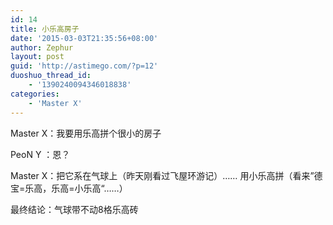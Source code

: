 ```yaml
---
id: 14
title: 小乐高房子
date: '2015-03-03T21:35:56+08:00'
author: Zephur
layout: post
guid: 'http://astimego.com/?p=12'
duoshuo_thread_id:
    - '1390240094346018838'
categories:
    - 'Master X'
---
```


Master X：我要用乐高拼个很小的房子

PeoN Y ：恩？

Master X：把它系在气球上（昨天刚看过飞屋环游记）…… 用小乐高拼（看来”德宝=乐高，乐高=小乐高“……）

最终结论：气球带不动8格乐高砖